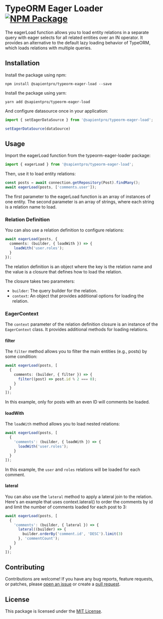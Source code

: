 TypeORM Eager Loader
[![NPM Package](https://img.shields.io/npm/v/@sapientpro/typeorm-eager-load.svg)](https://www.npmjs.org/package/@sapientpro/typeorm-eager-load)
================

The eagerLoad function allows you to load entity relations in a separate query with eager selects for all related entities over an IN operator. It provides an alternative to the default lazy loading behavior of TypeORM, which loads relations with multiple queries.


## Installation

Install the package using npm:

```
npm install @sapientpro/typeorm-eager-load --save
```

Install the package using yarn:
```
yarn add @sapientpro/typeorm-eager-load
```

And configure datasource once in your application:

```typescript
import { setEagerDataSource } from '@sapientpro/typeorm-eager-load';

setEagerDataSource(dataSource)
```

## Usage

Import the eagerLoad function from the typeorm-eager-loader package:

```typescript
import { eagerLoad } from '@sapientpro/typeorm-eager-load';
```
Then, use it to load entity relations:

```typescript
const posts = await connection.getRepository(Post).findMany();
await eagerLoad(posts, ['comments.user']);
```

The first parameter to the eagerLoad function is an array of instances of one entity. The second parameter is an array of strings, where each string is a relation name to load.

### Relation Definition

You can also use a relation definition to configure relations:

```typescript
await eagerLoad(posts, {
  comments: (builder, { loadWith }) => {
    loadWith('user.roles');
  }
});
```

The relation definition is an object where the key is the relation name and the value is a closure that defines how to load the relation.

The closure takes two parameters:

- `builder`: The query builder for the relation.
- `context`: An object that provides additional options for loading the relation.

### EagerContext

The `context` parameter of the relation definition closure is an instance of the `EagerContext` class. It provides additional methods for loading relations.

#### filter

The `filter` method allows you to filter the main entities (e.g., posts) by some condition:

```typescript
await eagerLoad(posts, [
  {
    comments: (builder, { filter }) => {
      filter((post) => post.id % 2 === 0);
    }
  }
]);
```

In this example, only for posts with an even ID will comments be loaded.

#### loadWith

The `loadWith` method allows you to load nested relations:

```typescript
await eagerLoad(posts, [
  {
    'comments': (builder, { loadWith }) => {
      loadWith('user.roles');
    }
  }
]);
```

In this example, the `user` and `roles` relations will be loaded for each comment.

#### lateral

You can also use the `lateral` method to apply a lateral join to the relation. Here's an example that uses context.lateral() to order the comments by id and limit the number of comments loaded for each post to 3:

```typescript
await eagerLoad(posts, [
  {
    'comments': (builder, { lateral }) => {
      lateral((builder) => {
        builder.orderBy('comment.id', 'DESC').limit(3)
      }, 'commentCount');
    }
  }
]);
```

## Contributing
Contributions are welcome! If you have any bug reports, feature requests, or patches, please [open an issue](https://github.com/sapientpro/typeorm-eager-loader/issues) or create a [pull request](https://github.com/sapientpro/typeorm-eager-loader/pulls).

## License
This package is licensed under the [MIT License](https://github.com/sapientpro/typeorm-eager-loader/blob/main/LICENSE).






